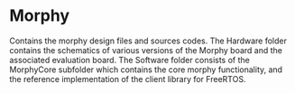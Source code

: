 # Morphy
Contains the morphy design files and sources codes. The Hardware folder contains the schematics of various versions of the Morphy board and the associated evaluation board. The Software folder consists of the MorphyCore subfolder which contains the core morphy functionality, and the reference implementation of the client library for FreeRTOS.
